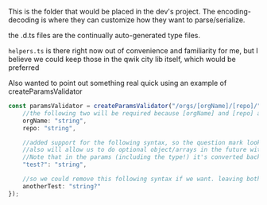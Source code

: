 This is the folder that would be placed in the dev's project. The encoding-decoding is where they can customize how they want to parse/serialize. 

the .d.ts files are the continually auto-generated type files. 

`helpers.ts` is there right now out of convenience and familiarity for me, but I believe we could keep those in the qwik city lib itself, which would be preferred


Also wanted to point out something real quick using an example of createParamsValidator
```ts
const paramsValidator = createParamsValidator("/orgs/[orgName]/[repo]/", {
    //the following two will be required because [orgName] and [repo] are in the path
    orgName: "string",
    repo: "string",

    //added support for the following syntax, so the question mark looks more like Typescript
    //also will allow us to do optional object/arrays in the future without needing validator function
    //Note that in the params (including the type!) it's converted back to .test, not ["test?"]
    "test?": "string",

    //so we could remove this following syntax if we want. leaving both for now
    anotherTest: "string?"
});
```
